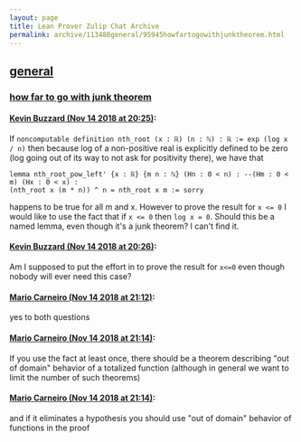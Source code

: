```yaml
---
layout: page
title: Lean Prover Zulip Chat Archive 
permalink: archive/113488general/95945howfartogowithjunktheorem.html
---
```


## [general](index.html)
### [how far to go with junk theorem](95945howfartogowithjunktheorem.html)

#### [Kevin Buzzard (Nov 14 2018 at 20:25)](https://leanprover.zulipchat.com/#narrow/stream/113488-general/topic/how%20far%20to%20go%20with%20junk%20theorem/near/147692754):
If `noncomputable definition nth_root (x : ℝ) (n : ℕ) : ℝ :=
exp (log x / n)` then because log of a non-positive real is explicitly defined to be zero (log going out of its way to not ask for positivity there), we have that
```lean
lemma nth_root_pow_left' {x : ℝ} {m n : ℕ} (Hn : 0 < n) : --(Hm : 0 < m) (Hx : 0 < x) :
(nth_root x (m * n)) ^ n = nth_root x m := sorry
```
happens to be true for all m and x. However to prove the result for `x <= 0` I would like to use the fact that if `x <= 0` then `log x = 0`. Should this be a named lemma, even though it's a junk theorem? I can't find it.

#### [Kevin Buzzard (Nov 14 2018 at 20:26)](https://leanprover.zulipchat.com/#narrow/stream/113488-general/topic/how%20far%20to%20go%20with%20junk%20theorem/near/147692769):
Am I supposed to put the effort in to prove the result for `x<=0` even though nobody will ever need this case?

#### [Mario Carneiro (Nov 14 2018 at 21:12)](https://leanprover.zulipchat.com/#narrow/stream/113488-general/topic/how%20far%20to%20go%20with%20junk%20theorem/near/147695777):
yes to both questions

#### [Mario Carneiro (Nov 14 2018 at 21:14)](https://leanprover.zulipchat.com/#narrow/stream/113488-general/topic/how%20far%20to%20go%20with%20junk%20theorem/near/147695835):
If you use the fact at least once, there should be a theorem describing "out of domain" behavior of a totalized function (although in general we want to limit the number of such theorems)

#### [Mario Carneiro (Nov 14 2018 at 21:14)](https://leanprover.zulipchat.com/#narrow/stream/113488-general/topic/how%20far%20to%20go%20with%20junk%20theorem/near/147695912):
and if it eliminates a hypothesis you should use "out of domain" behavior of functions in the proof

